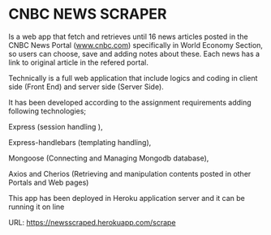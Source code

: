 # CNBC NEWS SCRAPER

Is a web app that fetch and retrieves until 16 news articles posted in the CNBC News Portal (www.cnbc.com) specifically in World Economy Section, so users can choose, save and adding notes about these. Each news has a link to original article in the refered portal.   

Technically is a full web application that include logics and coding in client side (Front End) and server side (Server Side).

It has been developed according to the  assignment requirements adding following technologies;

Express (session handling ),

Express-handlebars (templating handling),   

Mongoose (Connecting and Managing  Mongodb database),

Axios and Cherios (Retrieving and manipulation  contents posted in other Portals and Web pages)

This app has been deployed in Heroku application server and it can be running it on line 

URL: https://newsscraped.herokuapp.com/scrape
#
